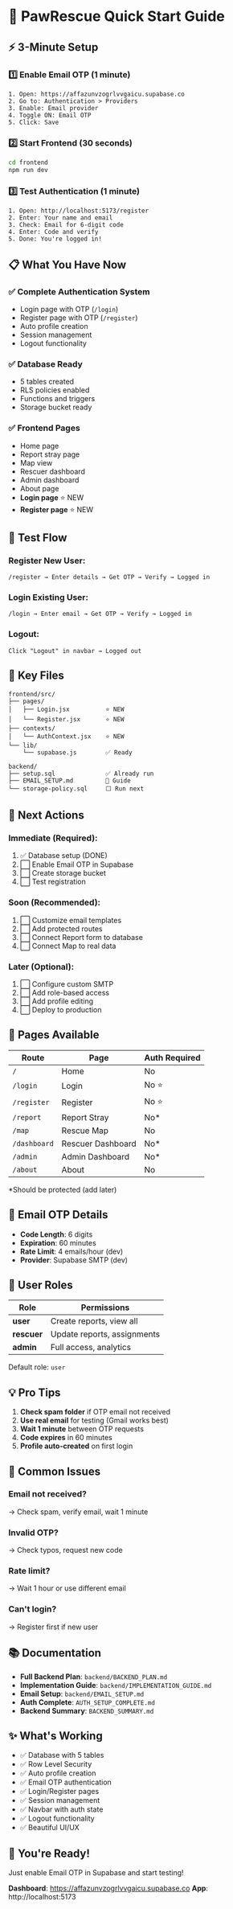 # 🚀 PawRescue Quick Start Guide

## ⚡ 3-Minute Setup

### 1️⃣ Enable Email OTP (1 minute)
```
1. Open: https://affazunvzogrlvvgaicu.supabase.co
2. Go to: Authentication > Providers
3. Enable: Email provider
4. Toggle ON: Email OTP
5. Click: Save
```

### 2️⃣ Start Frontend (30 seconds)
```bash
cd frontend
npm run dev
```

### 3️⃣ Test Authentication (1 minute)
```
1. Open: http://localhost:5173/register
2. Enter: Your name and email
3. Check: Email for 6-digit code
4. Enter: Code and verify
5. Done: You're logged in!
```

## 📋 What You Have Now

### ✅ Complete Authentication System
- Login page with OTP (`/login`)
- Register page with OTP (`/register`)
- Auto profile creation
- Session management
- Logout functionality

### ✅ Database Ready
- 5 tables created
- RLS policies enabled
- Functions and triggers
- Storage bucket ready

### ✅ Frontend Pages
- Home page
- Report stray page
- Map view
- Rescuer dashboard
- Admin dashboard
- About page
- **Login page** ⭐ NEW
- **Register page** ⭐ NEW

## 🎯 Test Flow

### Register New User:
```
/register → Enter details → Get OTP → Verify → Logged in
```

### Login Existing User:
```
/login → Enter email → Get OTP → Verify → Logged in
```

### Logout:
```
Click "Logout" in navbar → Logged out
```

## 📁 Key Files

```
frontend/src/
├── pages/
│   ├── Login.jsx          ⭐ NEW
│   └── Register.jsx       ⭐ NEW
├── contexts/
│   └── AuthContext.jsx    ⭐ NEW
└── lib/
    └── supabase.js        ✅ Ready

backend/
├── setup.sql              ✅ Already run
├── EMAIL_SETUP.md         📖 Guide
└── storage-policy.sql     ⬜ Run next
```

## 🔧 Next Actions

### Immediate (Required):
1. ✅ Database setup (DONE)
2. ⬜ Enable Email OTP in Supabase
3. ⬜ Create storage bucket
4. ⬜ Test registration

### Soon (Recommended):
1. ⬜ Customize email templates
2. ⬜ Add protected routes
3. ⬜ Connect Report form to database
4. ⬜ Connect Map to real data

### Later (Optional):
1. ⬜ Configure custom SMTP
2. ⬜ Add role-based access
3. ⬜ Add profile editing
4. ⬜ Deploy to production

## 🎨 Pages Available

| Route | Page | Auth Required |
|-------|------|---------------|
| `/` | Home | No |
| `/login` | Login | No ⭐ |
| `/register` | Register | No ⭐ |
| `/report` | Report Stray | No* |
| `/map` | Rescue Map | No |
| `/dashboard` | Rescuer Dashboard | No* |
| `/admin` | Admin Dashboard | No* |
| `/about` | About | No |

*Should be protected (add later)

## 📧 Email OTP Details

- **Code Length**: 6 digits
- **Expiration**: 60 minutes
- **Rate Limit**: 4 emails/hour (dev)
- **Provider**: Supabase SMTP (dev)

## 🔐 User Roles

| Role | Permissions |
|------|-------------|
| **user** | Create reports, view all |
| **rescuer** | Update reports, assignments |
| **admin** | Full access, analytics |

Default role: `user`

## 💡 Pro Tips

1. **Check spam folder** if OTP email not received
2. **Use real email** for testing (Gmail works best)
3. **Wait 1 minute** between OTP requests
4. **Code expires** in 60 minutes
5. **Profile auto-created** on first login

## 🐛 Common Issues

### Email not received?
→ Check spam, verify email, wait 1 minute

### Invalid OTP?
→ Check typos, request new code

### Rate limit?
→ Wait 1 hour or use different email

### Can't login?
→ Register first if new user

## 📚 Documentation

- **Full Backend Plan**: `backend/BACKEND_PLAN.md`
- **Implementation Guide**: `backend/IMPLEMENTATION_GUIDE.md`
- **Email Setup**: `backend/EMAIL_SETUP.md`
- **Auth Complete**: `AUTH_SETUP_COMPLETE.md`
- **Backend Summary**: `BACKEND_SUMMARY.md`

## ✨ What's Working

- ✅ Database with 5 tables
- ✅ Row Level Security
- ✅ Auto profile creation
- ✅ Email OTP authentication
- ✅ Login/Register pages
- ✅ Session management
- ✅ Navbar with auth state
- ✅ Logout functionality
- ✅ Beautiful UI/UX

## 🎉 You're Ready!

Just enable Email OTP in Supabase and start testing!

**Dashboard**: https://affazunvzogrlvvgaicu.supabase.co
**App**: http://localhost:5173
